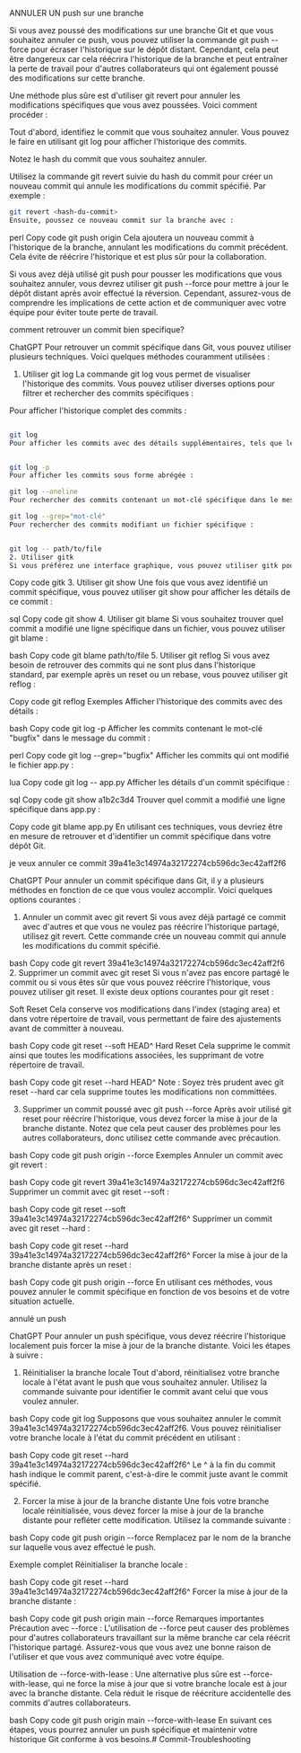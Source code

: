 ANNULER UN push sur une branche


Si vous avez poussé des modifications sur une branche Git et que vous souhaitez annuler ce push, vous pouvez utiliser la commande git push --force pour écraser l'historique sur le dépôt distant. Cependant, cela peut être dangereux car cela réécrira l'historique de la branche et peut entraîner la perte de travail pour d'autres collaborateurs qui ont également poussé des modifications sur cette branche.

Une méthode plus sûre est d'utiliser git revert pour annuler les modifications spécifiques que vous avez poussées. Voici comment procéder :

Tout d'abord, identifiez le commit que vous souhaitez annuler. Vous pouvez le faire en utilisant git log pour afficher l'historique des commits.

Notez le hash du commit que vous souhaitez annuler.

Utilisez la commande git revert suivie du hash du commit pour créer un nouveau commit qui annule les modifications du commit spécifié. Par exemple :

```bash
git revert <hash-du-commit>
Ensuite, poussez ce nouveau commit sur la branche avec :
```
perl
Copy code
git push origin <nom-de-votre-branche>
Cela ajoutera un nouveau commit à l'historique de la branche, annulant les modifications du commit précédent. Cela évite de réécrire l'historique et est plus sûr pour la collaboration.

Si vous avez déjà utilisé git push pour pousser les modifications que vous souhaitez annuler, vous devrez utiliser git push --force pour mettre à jour le dépôt distant après avoir effectué la réversion. Cependant, assurez-vous de comprendre les implications de cette action et de communiquer avec votre équipe pour éviter toute perte de travail.

comment retrouver un commit bien specifique?

ChatGPT
Pour retrouver un commit spécifique dans Git, vous pouvez utiliser plusieurs techniques. Voici quelques méthodes couramment utilisées :

1. Utiliser git log
La commande git log vous permet de visualiser l'historique des commits. Vous pouvez utiliser diverses options pour filtrer et rechercher des commits spécifiques :

Pour afficher l'historique complet des commits :

```bash

git log
Pour afficher les commits avec des détails supplémentaires, tels que les changements de fichier :
```
```bash

git log -p
Pour afficher les commits sous forme abrégée :
```


```bash
git log --oneline
Pour rechercher des commits contenant un mot-clé spécifique dans le message du commit :
```

```bash
git log --grep="mot-clé"
Pour rechercher des commits modifiant un fichier spécifique :
```

```bash

git log -- path/to/file
2. Utiliser gitk
Si vous préférez une interface graphique, vous pouvez utiliser gitk pour visualiser l'historique des commits :
```

Copy code
gitk
3. Utiliser git show
Une fois que vous avez identifié un commit spécifique, vous pouvez utiliser git show pour afficher les détails de ce commit :

sql
Copy code
git show <hash-du-commit>
4. Utiliser git blame
Si vous souhaitez trouver quel commit a modifié une ligne spécifique dans un fichier, vous pouvez utiliser git blame :

bash
Copy code
git blame path/to/file
5. Utiliser git reflog
Si vous avez besoin de retrouver des commits qui ne sont plus dans l'historique standard, par exemple après un reset ou un rebase, vous pouvez utiliser git reflog :

Copy code
git reflog
Exemples
Afficher l'historique des commits avec des détails :

bash
Copy code
git log -p
Afficher les commits contenant le mot-clé "bugfix" dans le message du commit :

perl
Copy code
git log --grep="bugfix"
Afficher les commits qui ont modifié le fichier app.py :

lua
Copy code
git log -- app.py
Afficher les détails d'un commit spécifique :

sql
Copy code
git show a1b2c3d4
Trouver quel commit a modifié une ligne spécifique dans app.py :

Copy code
git blame app.py
En utilisant ces techniques, vous devriez être en mesure de retrouver et d'identifier un commit spécifique dans votre dépôt Git.

je veux annuler ce commit 39a41e3c14974a32172274cb596dc3ec42aff2f6

ChatGPT
Pour annuler un commit spécifique dans Git, il y a plusieurs méthodes en fonction de ce que vous voulez accomplir. Voici quelques options courantes :

1. Annuler un commit avec git revert
Si vous avez déjà partagé ce commit avec d'autres et que vous ne voulez pas réécrire l'historique partagé, utilisez git revert. Cette commande crée un nouveau commit qui annule les modifications du commit spécifié.

bash
Copy code
git revert 39a41e3c14974a32172274cb596dc3ec42aff2f6
2. Supprimer un commit avec git reset
Si vous n'avez pas encore partagé le commit ou si vous êtes sûr que vous pouvez réécrire l'historique, vous pouvez utiliser git reset. Il existe deux options courantes pour git reset :

Soft Reset
Cela conserve vos modifications dans l'index (staging area) et dans votre répertoire de travail, vous permettant de faire des ajustements avant de committer à nouveau.

bash
Copy code
git reset --soft HEAD^
Hard Reset
Cela supprime le commit ainsi que toutes les modifications associées, les supprimant de votre répertoire de travail.

bash
Copy code
git reset --hard HEAD^
Note : Soyez très prudent avec git reset --hard car cela supprime toutes les modifications non committées.

3. Supprimer un commit poussé avec git push --force
Après avoir utilisé git reset pour réécrire l'historique, vous devez forcer la mise à jour de la branche distante. Notez que cela peut causer des problèmes pour les autres collaborateurs, donc utilisez cette commande avec précaution.

bash
Copy code
git push origin <branch-name> --force
Exemples
Annuler un commit avec git revert :

bash
Copy code
git revert 39a41e3c14974a32172274cb596dc3ec42aff2f6
Supprimer un commit avec git reset --soft :

bash
Copy code
git reset --soft 39a41e3c14974a32172274cb596dc3ec42aff2f6^
Supprimer un commit avec git reset --hard :

bash
Copy code
git reset --hard 39a41e3c14974a32172274cb596dc3ec42aff2f6^
Forcer la mise à jour de la branche distante après un reset :

bash
Copy code
git push origin <branch-name> --force
En utilisant ces méthodes, vous pouvez annuler le commit spécifique en fonction de vos besoins et de votre situation actuelle.

annulé un push

ChatGPT
Pour annuler un push spécifique, vous devez réécrire l'historique localement puis forcer la mise à jour de la branche distante. Voici les étapes à suivre :

1. Réinitialiser la branche locale
Tout d'abord, réinitialisez votre branche locale à l'état avant le push que vous souhaitez annuler. Utilisez la commande suivante pour identifier le commit avant celui que vous voulez annuler.

bash
Copy code
git log
Supposons que vous souhaitez annuler le commit 39a41e3c14974a32172274cb596dc3ec42aff2f6. Vous pouvez réinitialiser votre branche locale à l'état du commit précédent en utilisant :

bash
Copy code
git reset --hard 39a41e3c14974a32172274cb596dc3ec42aff2f6^
Le ^ à la fin du commit hash indique le commit parent, c'est-à-dire le commit juste avant le commit spécifié.

2. Forcer la mise à jour de la branche distante
Une fois votre branche locale réinitialisée, vous devez forcer la mise à jour de la branche distante pour refléter cette modification. Utilisez la commande suivante :

bash
Copy code
git push origin <nom-de-la-branche> --force
Remplacez <nom-de-la-branche> par le nom de la branche sur laquelle vous avez effectué le push.

Exemple complet
Réinitialiser la branche locale :

bash
Copy code
git reset --hard 39a41e3c14974a32172274cb596dc3ec42aff2f6^
Forcer la mise à jour de la branche distante :

bash
Copy code
git push origin main --force
Remarques importantes
Précaution avec --force : L'utilisation de --force peut causer des problèmes pour d'autres collaborateurs travaillant sur la même branche car cela réécrit l'historique partagé. Assurez-vous que vous avez une bonne raison de l'utiliser et que vous avez communiqué avec votre équipe.

Utilisation de --force-with-lease : Une alternative plus sûre est --force-with-lease, qui ne force la mise à jour que si votre branche locale est à jour avec la branche distante. Cela réduit le risque de réécriture accidentelle des commits d'autres collaborateurs.

bash
Copy code
git push origin main --force-with-lease
En suivant ces étapes, vous pourrez annuler un push spécifique et maintenir votre historique Git conforme à vos besoins.# Commit-Troubleshooting

